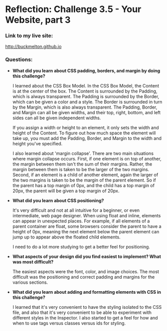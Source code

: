 # Reflection: Challenge 3.5 - Your Website, part 3

### Link to my live site:

http://buckmelton.github.io

### Questions:

* **What did you learn about CSS padding, borders, and margin by doing this challenge?**

	I learned about the CSS Box Model.  In the CSS Box Model, the Content is at the center of the box.  The Content is surrounded by the Padding, which is always transparent.  The Padding is surrounded by the Border, which can be given a color and a style.  The Border is surrounded in turn by the Margin, which is also always transparent.  The Padding, Border, and Margin can all be given widths, and their top, right, bottom, and left sides can all be given independent widths.

	If you assign a width or height to an element, it only sets the width and height of the Content.  To figure out how much space the element will take up, you must add the Padding, Border, and Margin to the width and height you've specified.

	I also learned about 'margin collapse'.  There are two main situations where margin collapse occurs.  First, if one element is on top of another, the margin between them isn't the sum of their margins.  Rather, the margin between them is taken to be the larger of the two margins.  Second, if an element is a child of another element, again the larger of the two margins is taken to be the margin of the parent element.  So if the parent has a top margin of 0px, and the child has a top margin of 20px, the parent will be given a top margin of 20px.

* **What did you learn about CSS positioning?**

	It's very difficult and not at all intuitive for a beginner, or even intermediate, web page designer.  When using float and inline, elements can appear in unexpected places.  For example, if all elements of a parent container are float, some browsers consider the parent to have a height of 0px, meaning the next element below the parent element can jump up to appear above the floated child elements.

	I need to do a lot more studying to get a better feel for positioning.

* **What aspects of your design did you find easiest to implement? What was most difficult?**

	The easiest aspects were the font, color, and image choices.  The most difficult was the positioning and correct padding and margins for the various sections.

* **What did you learn about adding and formatting elements with CSS in this challenge?**

	I learned that it's very convenient to have the styling isolated to the CSS file, and also that it's very convenient to be able to experiment with different styles in the Inspector.  I also started to get a feel for how and when to use tags versus classes versus ids for styling.